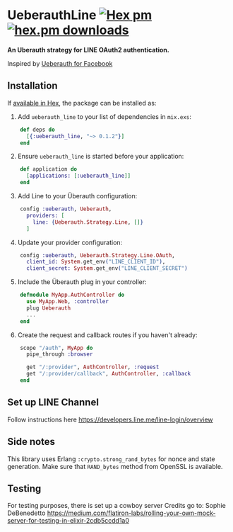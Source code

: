 # UeberauthLine [![Hex pm](https://img.shields.io/hexpm/v/ueberauth_line.svg?style=flat)](https://hex.pm/packages/ueberauth_line) [![hex.pm downloads](https://img.shields.io/hexpm/dt/ueberauth_line.svg?style=flat)](https://hex.pm/packages/ueberauth_line)

**An Uberauth strategy for LINE OAuth2 authentication.**

Inspired by [Ueberauth for Facebook](https://github.com/ueberauth/ueberauth_facebook)

## Installation

If [available in Hex](https://hex.pm/docs/publish), the package can be installed as:

  1. Add `ueberauth_line` to your list of dependencies in `mix.exs`:

```elixir
    def deps do
      [{:ueberauth_line, "~> 0.1.2"}]
    end
```

  2. Ensure `ueberauth_line` is started before your application:

```elixir
    def application do
      [applications: [:ueberauth_line]]
    end
```

  3. Add Line to your Überauth configuration:

```elixir
    config :ueberauth, Ueberauth,
      providers: [
        line: {Ueberauth.Strategy.Line, []}
      ]
```
  4.  Update your provider configuration:

```elixir
    config :ueberauth, Ueberauth.Strategy.Line.OAuth,
      client_id: System.get_env("LINE_CLIENT_ID"),
      client_secret: System.get_env("LINE_CLIENT_SECRET")
```

  5.  Include the Überauth plug in your controller:

```elixir
    defmodule MyApp.AuthController do
      use MyApp.Web, :controller
      plug Ueberauth
      ...
    end
```

  6.  Create the request and callback routes if you haven't already:

```elixir
    scope "/auth", MyApp do
      pipe_through :browser

      get "/:provider", AuthController, :request
      get "/:provider/callback", AuthController, :callback
    end
```

## Set up LINE Channel

  Follow instructions here https://developers.line.me/line-login/overview


## Side notes
This library uses Erlang `:crypto.strong_rand_bytes` for nonce and state generation. Make sure that `RAND_bytes` method from OpenSSL is available.

## Testing
For testing purposes, there is set up a cowboy server
Credits go to: Sophie DeBenedetto https://medium.com/flatiron-labs/rolling-your-own-mock-server-for-testing-in-elixir-2cdb5ccdd1a0
